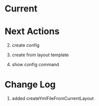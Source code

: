 Current
====================

Next Actions
====================

2. create config

3. create from layout template

4. show config command

Change Log
====================
1. added createYmlFileFromCurrentLayout
